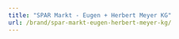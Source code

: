 ```yaml
---
title: "SPAR Markt - Eugen + Herbert Meyer KG"
url: /brand/spar-markt-eugen-herbert-meyer-kg/
---
```

